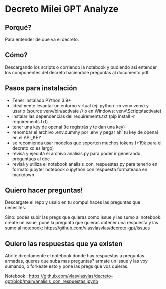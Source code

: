 # Decreto Milei GPT Analyze

## Porqué?

Para entender de que va el decreto.

## Cómo?

Descargando los scripts o corriendo la notebook y pudiendo asi entender los componentes del decreto haciendole preguntas al documento pdf.

## Pasos para instalación

- Tener instalado PYthon 3.9+
- Idealmente levantar un entorno virtual (ej: python -m venv venv) y usarlo (source venv/bin/activate // o en Windows: venv\Scripts\activate)
- instalar las dependencias del requirements.txt (pip install -r requirements.txt)
- tener una key de openai (te registrás y te dan una key)
- renombar el archivo .env.dummy por .env y pegar ahí tu key de openai en el API_KEY
- se recomienda usar modelos que soporten muchos tokens (+19k para el decreto xq es largo)
- revisá y ejecutá el archivo analisis.py para poder ir generando preguntaqs al doc
- revisá y utiliza el notebook analisis_con_respuestas.py para tenerlo en formato jupyter notebook o ipython con respuesta formateada en markdown


## Quiero hacer preguntas!

Descargate el repo y usalo en tu compu! haces las preguntas que necesites.

Sino: podés subir las pregs que quieras como issue y las sumo al notebook: create un issue, poné la pregunta que quieras obtener una respuesta y las sumo al notebook: https://github.com/vlasvlasvlas/decreto-gpt/issues



## Quiero las respuestas que ya existen

Abrite directamente el notebook donde hay respuestas a preguntas armadas, queres que suba mas preguntas? armate un issue y las voy sumando, o forkeate esto y pone las pregs que vos quieras.

Notebook : https://github.com/vlasvlasvlas/decreto-gpt/blob/main/analisis_con_respuestas.ipynb


